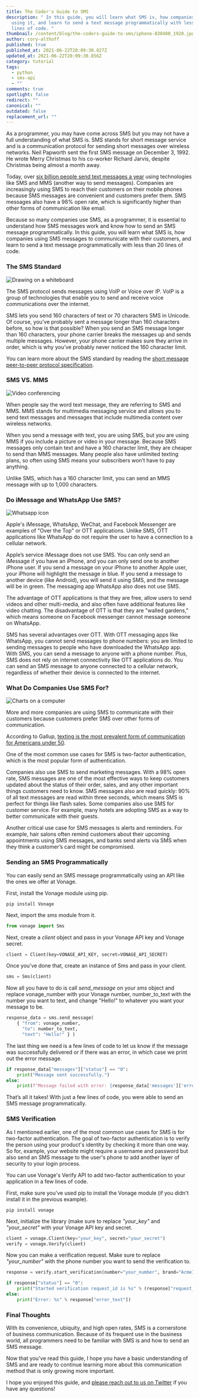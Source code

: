 ```yaml
---
title: The Coder's Guide to SMS
description: " In this guide, you will learn what SMS is, how companies are
  using it, and learn to send a text message programmatically with less than 20
  lines of code. "
thumbnail: /content/blog/the-coders-guide-to-sms/iphone-830480_1920.jpg
author: cory-althoff
published: true
published_at: 2021-06-22T20:09:30.827Z
updated_at: 2021-06-22T20:09:30.856Z
category: tutorial
tags:
  - python
  - sms-api
  - ""
comments: true
spotlight: false
redirect: ""
canonical: ""
outdated: false
replacement_url: ""
---
```

As a programmer, you may have come across SMS but you may not have a full understanding of what SMS is. SMS stands for short message service and is a communication protocol for sending short messages over wireless networks. Neil Papworth sent the first SMS message on December 3, 1992. He wrote Merry Christmas to his co-worker Richard Jarvis, despite Christmas being almost a month away. 

Today, over [six billion people send text messages a year](https://www.cnn.com/2012/12/03/tech/mobile/sms-text-message-20/index.html) using technologies like SMS and MMS (another way to send messages). Companies are increasingly using SMS to reach their customers on their mobile phones because SMS messages are convenient and customers prefer them. SMS messages also have a 98% open rate, which is significantly higher than other forms of communication like email.

Because so many companies use SMS, as a programmer, it is essential to understand how SMS messages work and know how to send an SMS message programmatically. In this guide, you will learn what SMS is, how companies using SMS messages to communicate with their customers, and learn to send a text message programmatically with less than 20 lines of code. 

### The SMS Standard

![Drawing on a whiteboard](/content/blog/the-coders-guide-to-sms/mark-516279_640.jpg)

The SMS protocol sends messages using VoIP or Voice over IP. VoIP is a group of technologies that enable you to send and receive voice communications over the internet. 

SMS lets you send 160 characters of text or 70 characters SMS in Unicode. Of course, you’ve probably sent a message longer than 160 characters before, so how is that possible? When you send an SMS message longer than 160 characters, your phone carrier breaks the messages up and sends multiple messages. However, your phone carrier makes sure they arrive in order, which is why you’ve probably never noticed the 160 character limit. 

You can learn more about the SMS standard by reading the [short message peer-to-peer protocol specification](http://docs.nimta.com/smppv50.pdf).

### SMS VS. MMS

![Video conferencing](/content/blog/the-coders-guide-to-sms/video-conference-5167472_640.jpg)

When people say the word text message, they are referring to SMS and MMS. MMS stands for multimedia messaging service and allows you to send text messages and messages that include multimedia content over wireless networks. 

When you send a message with text, you are using SMS, but you are using MMS if you include a picture or video in your message. Because SMS messages only contain text and have a 160 character limit, they are cheaper to send than MMS messages. Many people also have unlimited texting plans, so often using SMS means your subscribers won’t have to pay anything. 

Unlike SMS, which has a 160 character limit, you can send an MMS message with up to 1,000 characters.

### Do iMessage and WhatsApp Use SMS?

![Whatsapp icon](/content/blog/the-coders-guide-to-sms/whatsapp-892926_640.jpg)

Apple's iMessage, WhatsApp, WeChat, and Facebook Messenger are examples of "Over the Top" or OTT applications. Unlike SMS, OTT applications like WhatsApp do not require the user to have a connection to a cellular network. 

Apple’s service iMessage does not use SMS. You can only send an iMessage if you have an iPhone, and you can only send one to another iPhone user. If you send a message on your iPhone to another Apple user, your iPhone will highlight the message in blue. If you send a message to another device (like Android), you will send it using SMS, and the message will be in green. The messaging app WhatsApp also does not use SMS. 

The advantage of OTT applications is that they are free, allow users to send videos and other multi-media, and also often have additional features like video chatting. The disadvantage of OTT is that they are "walled gardens," which means someone on Facebook messenger cannot message someone on WhatsApp.  

SMS has several advantages over OTT.  With OTT messaging apps like WhatsApp, you cannot send messages to phone numbers: you are limited to sending messages to people who have downloaded the WhatsApp app. With SMS, you can send a message to anyone with a phone number. Plus, SMS does not rely on internet connectivity like OTT applications do. You can send an SMS message to anyone connected to a cellular network, regardless of whether their device is connected to the internet. 

### What Do Companies Use SMS For? 

![Charts on a computer](/content/blog/the-coders-guide-to-sms/digital-marketing-1433427_640.jpg)

More and more companies are using SMS to communicate with their customers because customers prefer SMS over other forms of communication. 

According to Gallup, [texting is the most prevalent form of communication for Americans under 50](https://news.gallup.com/poll/179288/new-era-communication-americans.aspx).

One of the most common use cases for SMS is two-factor authentication, which is the most popular form of authentication. 

Companies also use SMS to send marketing messages. With a 98% open rate, SMS messages are one of the most effective ways to keep customers updated about the status of their order, sales, and any other important things customers need to know. SMS messages also are read quickly: 90% of all text messages are read within three seconds, which means SMS is perfect for things like flash sales. Some companies also use SMS for customer service. For example, many hotels are adopting SMS as a way to better communicate with their guests. 

Another critical use case for SMS messages is alerts and reminders. For example, hair salons often remind customers about their upcoming appointments using SMS messages, and banks send alerts via SMS when they think a customer’s card might be compromised. 

### Sending an SMS Programmatically

You can easily send an SMS message programmatically using an API like the ones we offer at Vonage. 

<sign-up number></sign-up>

First, install the Vonage module using pip.

```
pip install Vonage
```

Next, import the *sms* module from it.     

```python
from vonage import Sms
```

Next, create a *client* object and pass in your Vonage API key and Vonage secret. 

```python
client = Client(key=VONAGE_API_KEY, secret=VONAGE_API_SECRET)
```

Once you’ve done that, create an instance of Sms and pass in your client. 

```python
sms = Sms(client)
```



Now all you have to do is call *send_message* on your *sms* object and replace vonage_number with your Vonage number, number_to_text with the number you want to text, and change "Hello!" to whatever you want your message to be. 

```python
response_data = sms.send_message(
    { "from": vonage_number,
      "to": number_to_text,
      "text": "Hello!" } )
```

The last thing we need is a few lines of code to let us know if the message was successfully delivered or if there was an error, in which case we print out the error message.

```python
if response_data["messages"]["status"] == "0":
    print("Message sent successfully.")
else:
    print(f"Message failed with error: {response_data['messages']['error-text']}")
```

That’s all it takes! With just a few lines of code, you were able to send an SMS message programmatically. 

### SMS Verification

As I mentioned earlier, one of the most common use cases for SMS is for two-factor authentication. The goal of two-factor authentication is to verify the person using your product's identity by checking it more than one way. So for, example, your website might require a username and password but also send an SMS message to the user's phone to add another layer of security to your login process. 

You can use Vonage's Verify API to add two-factor authentication to your application in a few lines of code. 

<sign-up number></sign-up>

First, make sure you've used pip to install the Vonage module (if you didn't install it in the previous example).

```
pip install vonage
```

Next, initialize the library (make sure to replace *"your_key"* and *"your_secret"* with your Vonage API key and secret. 

```python
client = vonage.Client(key="your_key", secret="your_secret")
verify = vonage.Verify(client)
```

Now you can make a verification request. Make sure to replace *"your_number"* with the phone number you want to send the verification to.  

```python
response = verify.start_verification(number="your_number", brand="AcmeInc")

if response["status"] == "0":
    print("Started verification request_id is %s" % (response["request_id"]))
else:
    print("Error: %s" % response["error_text"])
```



 

### Final Thoughts

With its convenience, ubiquity, and high open rates, SMS is a cornerstone of business communication. Because of its frequent use in the business world, all programmers need to be familiar with SMS is and how to send an SMS message. 

Now that you've read this guide, I hope you have a basic understanding of SMS and are ready to continue learning more about this communication method that is only growing more important.

I hope you enjoyed this guide, and [please reach out to us on Twitter](https://twitter.com/VonageDev) if you have any questions!